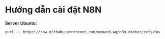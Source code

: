 # Hướng dẫn cài đặt N8N

**Server Ubuntu:**
```bash
curl -L https://raw.githubusercontent.com/menard-wq/n8n-docker/refs/heads/main/install.sh | sh
